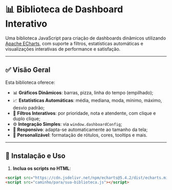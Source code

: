 # 📊 Biblioteca de Dashboard Interativo

Uma biblioteca JavaScript para criação de dashboards dinâmicos utilizando [Apache ECharts](https://echarts.apache.org/), com suporte a filtros, estatísticas automáticas e visualizações interativas de performance e satisfação.

---

## ✅ Visão Geral

Esta biblioteca oferece:

- 📊 **Gráficos Dinâmicos**: barras, pizza, linha do tempo (empilhado);  
- 📈 **Estatísticas Automáticas**: média, mediana, moda, mínimo, máximo, desvio padrão;  
- 🎯 **Filtros Interativos**: por prioridade, nota e atendente, com clique e duplo clique;  
- ⚙️ **Integração Simples**: via `window.dashboardConfig`;  
- 📱 **Responsivo**: adapta-se automaticamente ao tamanho da tela;  
- 🧩 **Personalizável**: formatação de rótulos, cores, tooltips e mais.

---

## 🚀 Instalação e Uso

1. **Inclua os scripts no HTML**:

```html
<script src="https://cdn.jsdelivr.net/npm/echarts@5.4.2/dist/echarts.min.js"></script>
<script src="caminho/para/sua-biblioteca.js"></script>
